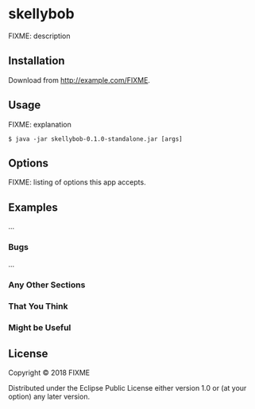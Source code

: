 # skellybob

FIXME: description

## Installation

Download from http://example.com/FIXME.

## Usage

FIXME: explanation

    $ java -jar skellybob-0.1.0-standalone.jar [args]

## Options

FIXME: listing of options this app accepts.

## Examples

...

### Bugs

...

### Any Other Sections
### That You Think
### Might be Useful

## License

Copyright © 2018 FIXME

Distributed under the Eclipse Public License either version 1.0 or (at
your option) any later version.
